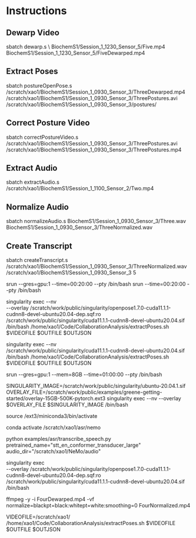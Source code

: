 # Instructions

## Dewarp Video

sbatch dewarp.s \ 
    BiochemS1/Session_1_1230_Sensor_5/Five.mp4 \
    BiochemS1/Session_1_1230_Sensor_5/FiveDewarped.mp4

## Extract Poses

sbatch postureOpenPose.s /scratch/xao1/BiochemS1/Session_1_0930_Sensor_3/ThreeDewarped.mp4 /scratch/xao1/BiochemS1/Session_1_0930_Sensor_3/ThreePostures.avi /scratch/xao1/BiochemS1/Session_1_0930_Sensor_3/postures/

## Correct Posture Video

sbatch correctPostureVideo.s \
    /scratch/xao1/BiochemS1/Session_1_0930_Sensor_3/ThreePostures.avi \
    /scratch/xao1/BiochemS1/Session_1_0930_Sensor_3/ThreePostures.mp4

## Extract Audio

sbatch extractAudio.s /scratch/xao1/BiochemS1/Session_1_1100_Sensor_2/Two.mp4 

## Normalize Audio

sbatch normalizeAudio.s BiochemS1/Session_1_0930_Sensor_3/Three.wav BiochemS1/Session_1_0930_Sensor_3/ThreeNormalized.wav

## Create Transcript

sbatch createTranscript.s /scratch/xao1/BiochemS1/Session_1_0930_Sensor_3/ThreeNormalized.wav /scratch/xao1/BiochemS1/Session_1_0930_Sensor_3 5


srun --gres=gpu:1 --time=00:20:00 --pty /bin/bash
srun --time=00:20:00 --pty /bin/bash

singularity exec --nv \
      --overlay /scratch/work/public/singularity/openpose1.7.0-cuda11.1.1-cudnn8-devel-ubuntu20.04-dep.sqf:ro \
	    /scratch/work/public/singularity/cuda11.1.1-cudnn8-devel-ubuntu20.04.sif \
	    /bin/bash /home/xao1/Code/CollaborationAnalysis/extractPoses.sh $VIDEOFILE $OUTFILE $OUTJSON

singularity exec --nv \
	    /scratch/work/public/singularity/cuda11.1.1-cudnn8-devel-ubuntu20.04.sif \
	    /bin/bash /home/xao1/Code/CollaborationAnalysis/extractPoses.sh $VIDEOFILE $OUTFILE $OUTJSON

srun --gres=gpu:1 --mem=8GB --time=01:00:00 --pty /bin/bash

SINGULARITY_IMAGE=/scratch/work/public/singularity/ubuntu-20.04.1.sif
OVERLAY_FILE=/scratch/work/public/examples/greene-getting-started/overlay-15GB-500K-pytorch.ext3
singularity exec --nv --overlay $OVERLAY_FILE $SINGULARITY_IMAGE /bin/bash

source /ext3/miniconda3/bin/activate

conda activate /scratch/xao1/asr/nemo

python examples/asr/transcribe_speech.py \
 pretrained_name="stt_en_conformer_transducer_large" \
 audio_dir="/scratch/xao1/NeMo/audio"


singularity exec \
      --overlay /scratch/work/public/singularity/openpose1.7.0-cuda11.1.1-cudnn8-devel-ubuntu20.04-dep.sqf:ro \
	    /scratch/work/public/singularity/cuda11.1.1-cudnn8-devel-ubuntu20.04.sif \
	    /bin/bash 

ffmpeg -y -i FourDewarped.mp4 -vf normalize=blackpt=black:whitept=white:smoothing=0 FourNormalized.mp4

VIDEOFILE=/scratch/xao1/
/home/xao1/Code/CollaborationAnalysis/extractPoses.sh $VIDEOFILE $OUTFILE $OUTJSON